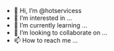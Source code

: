 - 👋 Hi, I’m @hotservicess
- 👀 I’m interested in ...
- 🌱 I’m currently learning ...
- 💞️ I’m looking to collaborate on ...
- 📫 How to reach me ...

<!---
hotservicess/hotservicess is a ✨ special ✨ repository because its `README.md` (this file) appears on your GitHub profile.
You can click the Preview link to take a look at your changes.
--->

